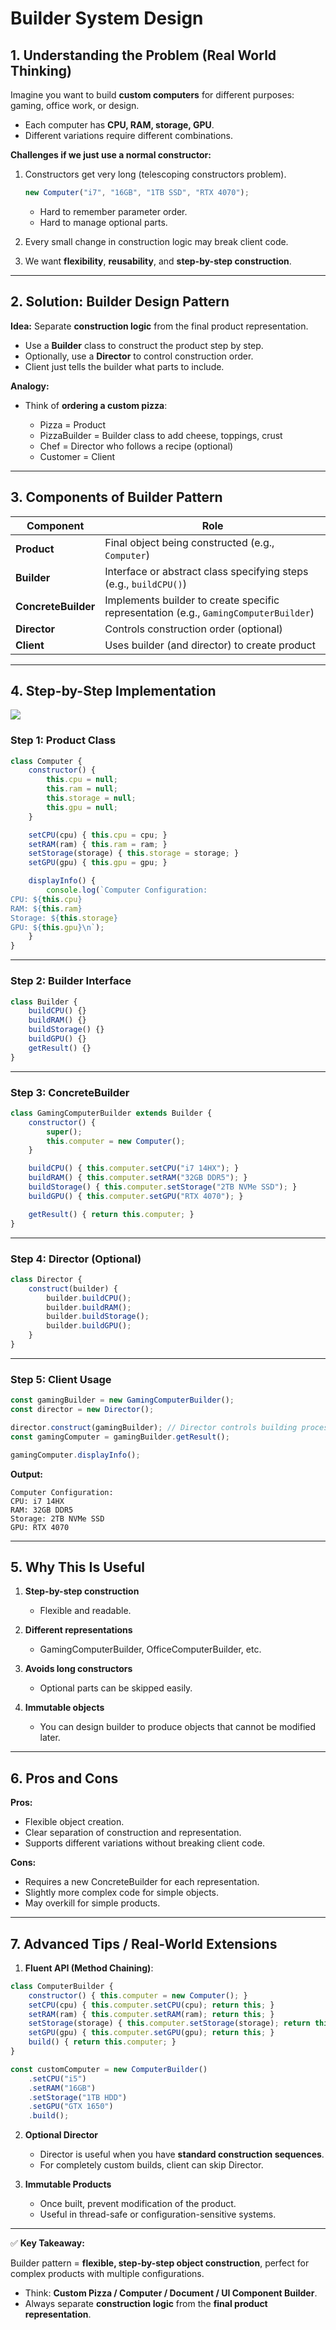 # Builder System Design

## **1. Understanding the Problem (Real World Thinking)**

Imagine you want to build **custom computers** for different purposes: gaming, office work, or design.

* Each computer has **CPU, RAM, storage, GPU**.
* Different variations require different combinations.

**Challenges if we just use a normal constructor:**

1. Constructors get very long (telescoping constructors problem).

   ```js
   new Computer("i7", "16GB", "1TB SSD", "RTX 4070");
   ```

   * Hard to remember parameter order.
   * Hard to manage optional parts.

2. Every small change in construction logic may break client code.

3. We want **flexibility**, **reusability**, and **step-by-step construction**.

---

## **2. Solution: Builder Design Pattern**

**Idea:** Separate **construction logic** from the final product representation.

* Use a **Builder** class to construct the product step by step.
* Optionally, use a **Director** to control construction order.
* Client just tells the builder what parts to include.

**Analogy:**

* Think of **ordering a custom pizza**:

  * Pizza = Product
  * PizzaBuilder = Builder class to add cheese, toppings, crust
  * Chef = Director who follows a recipe (optional)
  * Customer = Client

---

## **3. Components of Builder Pattern**

| Component           | Role                                                                                 |
| ------------------- | ------------------------------------------------------------------------------------ |
| **Product**         | Final object being constructed (e.g., `Computer`)                                    |
| **Builder**         | Interface or abstract class specifying steps (e.g., `buildCPU()`)                    |
| **ConcreteBuilder** | Implements builder to create specific representation (e.g., `GamingComputerBuilder`) |
| **Director**        | Controls construction order (optional)                                               |
| **Client**          | Uses builder (and director) to create product                                        |

---

## **4. Step-by-Step Implementation**

![](https://media.geeksforgeeks.org/wp-content/uploads/20240206185827/UML-Class-Diagram-for-Builder-Design-Pattern.webp)

### **Step 1: Product Class**

```js
class Computer {
    constructor() {
        this.cpu = null;
        this.ram = null;
        this.storage = null;
        this.gpu = null;
    }

    setCPU(cpu) { this.cpu = cpu; }
    setRAM(ram) { this.ram = ram; }
    setStorage(storage) { this.storage = storage; }
    setGPU(gpu) { this.gpu = gpu; }

    displayInfo() {
        console.log(`Computer Configuration:
CPU: ${this.cpu}
RAM: ${this.ram}
Storage: ${this.storage}
GPU: ${this.gpu}\n`);
    }
}
```

---

### **Step 2: Builder Interface**

```js
class Builder {
    buildCPU() {}
    buildRAM() {}
    buildStorage() {}
    buildGPU() {}
    getResult() {}
}
```

---

### **Step 3: ConcreteBuilder**

```js
class GamingComputerBuilder extends Builder {
    constructor() {
        super();
        this.computer = new Computer();
    }

    buildCPU() { this.computer.setCPU("i7 14HX"); }
    buildRAM() { this.computer.setRAM("32GB DDR5"); }
    buildStorage() { this.computer.setStorage("2TB NVMe SSD"); }
    buildGPU() { this.computer.setGPU("RTX 4070"); }

    getResult() { return this.computer; }
}
```

---

### **Step 4: Director (Optional)**

```js
class Director {
    construct(builder) {
        builder.buildCPU();
        builder.buildRAM();
        builder.buildStorage();
        builder.buildGPU();
    }
}
```

---

### **Step 5: Client Usage**

```js
const gamingBuilder = new GamingComputerBuilder();
const director = new Director();

director.construct(gamingBuilder); // Director controls building process
const gamingComputer = gamingBuilder.getResult();

gamingComputer.displayInfo();
```

**Output:**

```
Computer Configuration:
CPU: i7 14HX
RAM: 32GB DDR5
Storage: 2TB NVMe SSD
GPU: RTX 4070
```

---

## **5. Why This Is Useful**

1. **Step-by-step construction**

   * Flexible and readable.

2. **Different representations**

   * GamingComputerBuilder, OfficeComputerBuilder, etc.

3. **Avoids long constructors**

   * Optional parts can be skipped easily.

4. **Immutable objects**

   * You can design builder to produce objects that cannot be modified later.

---

## **6. Pros and Cons**

**Pros:**

* Flexible object creation.
* Clear separation of construction and representation.
* Supports different variations without breaking client code.

**Cons:**

* Requires a new ConcreteBuilder for each representation.
* Slightly more complex code for simple objects.
* May overkill for simple products.

---

## **7. Advanced Tips / Real-World Extensions**

1. **Fluent API (Method Chaining)**:

```js
class ComputerBuilder {
    constructor() { this.computer = new Computer(); }
    setCPU(cpu) { this.computer.setCPU(cpu); return this; }
    setRAM(ram) { this.computer.setRAM(ram); return this; }
    setStorage(storage) { this.computer.setStorage(storage); return this; }
    setGPU(gpu) { this.computer.setGPU(gpu); return this; }
    build() { return this.computer; }
}

const customComputer = new ComputerBuilder()
    .setCPU("i5")
    .setRAM("16GB")
    .setStorage("1TB HDD")
    .setGPU("GTX 1650")
    .build();
```

2. **Optional Director**

   * Director is useful when you have **standard construction sequences**.
   * For completely custom builds, client can skip Director.

3. **Immutable Products**

   * Once built, prevent modification of the product.
   * Useful in thread-safe or configuration-sensitive systems.

---

✅ **Key Takeaway:**

Builder pattern = **flexible, step-by-step object construction**, perfect for complex products with multiple configurations.

* Think: **Custom Pizza / Computer / Document / UI Component Builder**.
* Always separate **construction logic** from the **final product representation**.